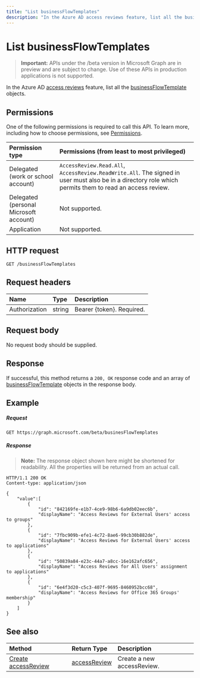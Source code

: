 ---title: "List businessFlowTemplates"description: "In the Azure AD access reviews feature, list all the businessFlowTemplate objects."---# List businessFlowTemplates

> **Important:** APIs under the /beta version in Microsoft Graph are in preview and are subject to change. Use of these APIs in production applications is not supported.

In the Azure AD [access reviews](../resources/accessreviews-root.md) feature, list all the [businessFlowTemplate](../resources/businessflowtemplate.md) objects.
## Permissions
One of the following permissions is required to call this API. To learn more, including how to choose permissions, see [Permissions](/graph/permissions-reference).

|Permission type                        | Permissions (from least to most privileged)              |
|:--------------------------------------|:---------------------------------------------------------|
|Delegated (work or school account)     | `AccessReview.Read.All`, `AccessReview.ReadWrite.All`.  The signed in user must also be in a directory role which permits them to read an access review. |
|Delegated (personal Microsoft account) | Not supported. |
|Application                            | Not supported. |

## HTTP request
<!-- { "blockType": "ignored" } -->
```http
GET /businessFlowTemplates
```
## Request headers
| Name         | Type        | Description |
|:-------------|:------------|:------------|
| Authorization | string | Bearer \{token\}. Required. |

## Request body
No request body should be supplied.

## Response
If successful, this method returns a `200, OK` response code and an array of [businessFlowTemplate](../resources/businessflowtemplate.md) objects in the response body.

## Example
##### Request

<!-- {
  "blockType": "request",
  "name": "get_businesFlowTemplate"
}-->
```http
GET https://graph.microsoft.com/beta/businesFlowTemplates
```

##### Response
>**Note:** The response object shown here might be shortened for readability. All the properties will be returned from an actual call.
<!-- {
  "blockType": "response",
  "truncated": true,
  "@odata.type": "microsoft.graph.businessFlowTemplate",
    "isCollection": true
} -->
```http
HTTP/1.1 200 OK
Content-type: application/json

{
    "value":[
        {
            "id": "842169fe-e1b7-4ce9-98b6-6a9db02eec6b",
            "displayName": "Access Reviews for External Users' access to groups"
        },
        {
            "id": "7fbc909b-efe1-4c72-8ae6-99cb30b882de",
            "displayName": "Access Reviews for External Users' access to applications"
        },
        {
            "id": "50839a84-e23c-44a7-a8cc-16e162afc656",
            "displayName": "Access Reviews for All Users' assignment to applications"
        },
        {
            "id": "6e4f3d20-c5c3-407f-9695-8460952bcc68",
            "displayName": "Access Reviews for Office 365 Groups' membership"
        } 
    ]
}

```

## See also

| Method		   | Return Type	|Description|
|:---------------|:--------|:----------|
|[Create accessReview](accessreview-create.md) |	[accessReview](../resources/accessreview.md) |	Create a new accessReview. |




<!-- {
  "type": "#page.annotation",
  "description": "List business flow template",
  "keywords": "",
  "section": "documentation",
  "tocPath": ""
}-->
